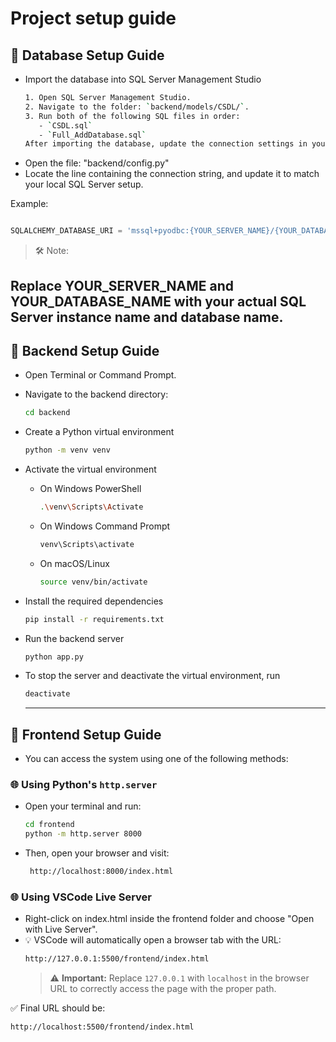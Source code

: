 # Project setup guide

## 🚀 Database Setup Guide

- Import the database into SQL Server Management Studio
  ```bash
  1. Open SQL Server Management Studio.
  2. Navigate to the folder: `backend/models/CSDL/`.
  3. Run both of the following SQL files in order:
     - `CSDL.sql`
     - `Full_AddDatabase.sql`
  After importing the database, update the connection settings in your backend configuration file.
  ```
- Open the file: "backend/config.py"
- Locate the line containing the connection string, and update it to match your local SQL Server setup.

Example:

```python

SQLALCHEMY_DATABASE_URI = 'mssql+pyodbc:{YOUR_SERVER_NAME}/{YOUR_DATABASE_NAME}?driver=ODBC+Driver+17+for+SQL+Server&trusted_connection=yes&encrypt=no&TrustServerCertificate=yes'
```

> 🛠️ Note:

## Replace YOUR_SERVER_NAME and YOUR_DATABASE_NAME with your actual SQL Server instance name and database name.

## 🚀 Backend Setup Guide

- Open Terminal or Command Prompt.

- Navigate to the backend directory:
  ```bash
  cd backend
  ```
- Create a Python virtual environment
  ```bash
  python -m venv venv
  ```
- Activate the virtual environment
  - On Windows PowerShell
    ```bash
    .\venv\Scripts\Activate
    ```
  - On Windows Command Prompt
    ```bash
    venv\Scripts\activate
    ```
  - On macOS/Linux
    ```bash
    source venv/bin/activate
    ```
- Install the required dependencies
  ```bash
  pip install -r requirements.txt
  ```
- Run the backend server
  ```bash
  python app.py
  ```
- To stop the server and deactivate the virtual environment, run
  ```bash
  deactivate
  ```
  ***

## 🚀 Frontend Setup Guide

- You can access the system using one of the following methods:

### 🌐 Using Python's `http.server`

- Open your terminal and run:
  ```bash
  cd frontend
  python -m http.server 8000
  ```
- Then, open your browser and visit:
  ```bash
   http://localhost:8000/index.html
  ```

### 🌐 Using VSCode Live Server

- Right-click on index.html inside the frontend folder and choose "Open with Live Server".
- 💡 VSCode will automatically open a browser tab with the URL:
  ```bash
  http://127.0.0.1:5500/frontend/index.html
  ```
  > ⚠️ **Important:** Replace `127.0.0.1` with `localhost` in the browser URL to correctly access the page with the proper path.

✅ Final URL should be:

```bash
http://localhost:5500/frontend/index.html
```